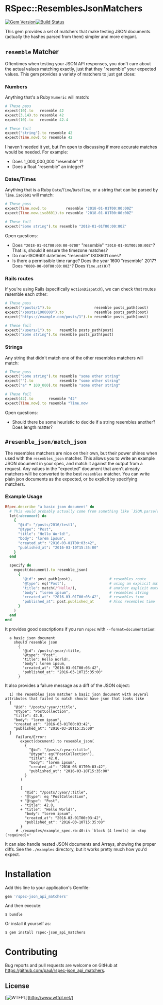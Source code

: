 # RSpec::ResemblesJsonMatchers

[![Gem Version](https://badge.fury.io/rb/rspec-json_api_matchers.svg)](https://badge.fury.io/rb/rspec-json_api_matchers)[![Build Status](https://travis-ci.org/paul/rspec-json_api_matchers.svg?branch=master)](https://travis-ci.org/paul/rspec-json_api_matchers)


This gem provides a set of matchers that make testing JSON documents (actually the hashes parsed from them) simpler and more elegant.

## `resemble` Matcher

Oftentimes when testing your JSON API responses, you don't care about the actual values matching exactly, just that they "resemble" your expected values. This gem provides a variety of matchers to just get close:

### Numbers

Anything that's a Ruby `Numeric` will match:

```ruby
# These pass
expect(10).to   resemble 42
expect(3.14).to resemble 42
expect(10).to   resemble 42.4

# These fail
expect("string").to resemble 42
expect(Time.now).to resemble 42
```

I haven't needed it yet, but I'm open to discussing if more accurate matches would be needed. For example:

 * Does 1_000_000_000 "resemble" 1?
 * Does a float "resemble" an integer?


### Dates/Times

Anything that is a Ruby `Date`/`Time`/`DateTime`, or a string that can be parsed by `Time.iso8601` will match:

```ruby
# These pass
expect(Time.now).to         resemble "2018-01-01T00:00:00Z"
expect(Time.now.iso8601).to resemble "2018-01-01T00:00:00Z"

# These fail
expect("Some string").to resemble "2018-01-01T00:00:00Z"
```

Open questions:

 * Does `"2018-01-01T00:00:00-0700"` "resemble" `"2018-01-01T00:00:00Z"`? That is, should it ensure the timezone matches?
 * Do non-ISO8601 datetimes "resemble" ISO8601 ones?
 * Is there a permissible time range? Does the year 1600 "resemble" 2017? Does `"0000-00-00T00:00:00Z"`? Does `Time.at(0)`?

### Rails routes

If you're using Rails (specifically `ActionDispatch`), we can check that routes resemble each other:

```ruby
# These pass
expect("/posts/1").to                    resemble posts_path(post)
expect("/posts/1000000").to              resemble posts_path(post)
expect("https://example.com/posts/1").to resemble posts_path(post)

# These fail
expect("/users/1").to    resemble posts_path(post)
expect("Some string").to resemble posts_path(post)
```

### Strings

Any string that didn't match one of the other resembles matchers will match:

```ruby
# These pass
expect("Some string").to resemble "some other string"
expect("").to            resemble "some other string"
expect("a" * 100_000).to resemble "some other string"

# These fail
expect(42).to       resemble "42"
expect(Time.now).to resemble "Time.now

```

Open questions:

 * Should there be some heuristic to decide if a string resembles another? Does length matter?

## `#resemble_json/match_json`

The resembles matchers are nice on their own, but their power shines when used with the `resembles_json` matcher. This allows you to write an example JSON document in your spec, and match it against the output from a request. Any values in the "expected" document that aren't already matchers will be converted to the best `resembles` matcher. You can write plain json documents as the expected, or be explicit by specifying matchers.


### Example Usage

```ruby
RSpec.describe "a basic json document" do
  # This would probably actually come from something like `JSON.parse(response.body)`
  let(:document) do
    {
      "@id": "/posts/2016/test1",
      "@type": "Post",
      "title": "Hello World!",
      "body": "lorem ipsum",
      "created_at": "2016-03-01T00:03:42",
      "published_at": "2016-03-10T15:35:00"
    }
  end

  specify do
    expect(document).to resemble_json(
      {
        "@id": post_path(post),                 # resembles route
        "@type": eq("Post"),                    # using an explicit matcher to match exactly
        "title": match(/^Hello/),               # another explicit matcher
        "body": "lorem ipsum",                  # resembles string
        "created_at": "2016-03-01T00:03:42",    # resembles time
        "published_at": post.published_at       # Also resembles time
      }
    )
  end
end
```

It provides good descriptions if you run `rspec` with `--format=documentation`:

```
  a basic json document
    should resemble json
      {
        "@id": /posts/:year/:title,
        "@type": "Post",
        "title": Hello World!,
        "body": lorem ipsum,
        "created_at": "2016-03-01T00:03:42",
        "published_at": "2016-03-10T15:35:00"
      }
```

It also provides a failure message as a diff of the JSON object:

```
  1) The resembles json matcher a basic json document with several attributes that failed to match should have json that looks like
  {
    "@id": "/posts/:year/:title",
    "@type": "PostCollection",
    "title": 42.0,
    "body": "lorem ipsum",
    "created_at": "2016-03-01T00:03:42",
    "published_at": "2016-03-10T15:35:00"
  }
     Failure/Error:
       expect(document).to resemble_json(
         {
           "@id": "/posts/:year/:title",
           "@type": eq("PostCollection"),
           "title": 42.0,
           "body": "lorem ipsum",
           "created_at": "2016-03-01T00:03:42",
           "published_at": "2016-03-10T15:35:00"
         }
       )

       {
         "@id": "/posts/:year/:title",
       - "@type": eq "PostCollection",
       + "@type": "Post",
       - "title": 42.0,
       + "title": "Hello World!",
         "body": "lorem ipsum",
         "created_at": "2016-03-01T00:03:42",
         "published_at": "2016-03-10T15:35:00"
       }
     # ./examples/example_spec.rb:40:in `block (4 levels) in <top (required)>'
```

It can also handle nested JSON documents and Arrays, showing the proper diffs. See the `./examples` directory, but it works pretty much how you'd expect.

# Installation

Add this line to your application's Gemfile:

```ruby
gem 'rspec-json_api_matchers'
```

And then execute:

    $ bundle

Or install it yourself as:

    $ gem install rspec-json_api_matchers

# Contributing

Bug reports and pull requests are welcome on GitHub at https://github.com/paul/rspec-json_api_matchers.

## License


[![WTFPL](http://www.wtfpl.net/wp-content/uploads/2012/12/wtfpl-badge-4.png)][http://www.wtfpl.net/]
